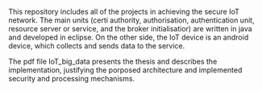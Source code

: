 This repository includes all of the projects in achieving the secure IoT network. The main units (certi authority, authorisation, 
authentication unit, resource server or service, and the broker initialisatior) are written in java and developed in eclipse. On
the other side, the IoT device is an android device, which collects and sends data to the service.

The pdf file IoT_big_data presents the thesis and describes the implementation, justifying the porposed architecture and implemented 
security and processing mechanisms.
